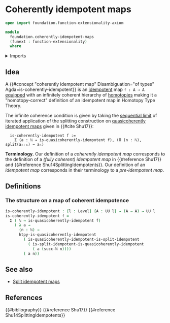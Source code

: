 # Coherently idempotent maps

```agda
open import foundation.function-extensionality-axiom

module
  foundation.coherently-idempotent-maps
  (funext : function-extensionality)
  where
```

<details><summary>Imports</summary>

```agda
open import elementary-number-theory.natural-numbers

open import foundation.dependent-pair-types
open import foundation.homotopy-algebra
open import foundation.quasicoherently-idempotent-maps funext
open import foundation.split-idempotent-maps funext
open import foundation.universe-levels
open import foundation.whiskering-homotopies-composition

open import foundation-core.function-types
open import foundation-core.homotopies
open import foundation-core.propositions
open import foundation-core.retractions
open import foundation-core.sets
```

</details>

## Idea

A
{{#concept "coherently idempotent map" Disambiguation="of types" Agda=is-coherently-idempotent}}
is an [idempotent](foundation.idempotent-maps.md) map `f : A → A`
[equipped](foundation.structure.md) with an infinitely coherent hierarchy of
[homotopies](foundation-core.homotopies.md) making it a "homotopy-correct"
definition of an idempotent map in Homotopy Type Theory.

The infinite coherence condition is given by taking the
[sequential limit](foundation.sequential-limits.md) of iterated application of
the splitting construction on
[quasicoherently idempotent maps](foundation.quasicoherently-idempotent-maps.md)
given in {{#cite Shu17}}:

```text
  is-coherently-idempotent f :=
    Σ (a : ℕ → is-quasicoherently-idempotent f), (Π (n : ℕ), split(aₙ₊₁) ~ aₙ)
```

**Terminology.** Our definition of a _coherently idempotent map_ corresponds to
the definition of a _(fully coherent) idempotent map_ in {{#reference Shu17}}
and {{#reference Shu14SplittingIdempotents}}. Our definition of an _idempotent
map_ corresponds in their terminology to a _pre-idempotent map_.

## Definitions

### The structure on a map of coherent idempotence

```agda
is-coherently-idempotent : {l : Level} {A : UU l} → (A → A) → UU l
is-coherently-idempotent f =
  Σ ( ℕ → is-quasicoherently-idempotent f)
    ( λ a →
      (n : ℕ) →
      htpy-is-quasicoherently-idempotent
        ( is-quasicoherently-idempotent-is-split-idempotent
          ( is-split-idempotent-is-quasicoherently-idempotent
            ( a (succ-ℕ n))))
        ( a n))
```

## See also

- [Split idempotent maps](foundation.split-idempotent-maps.md)

## References

{{#bibliography}} {{#reference Shu17}} {{#reference Shu14SplittingIdempotents}}
